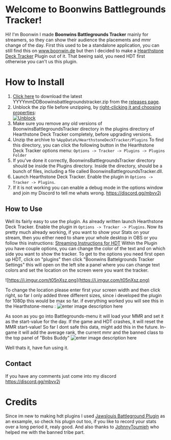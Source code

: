 # Welcome to Boonwins Battlegrounds Tracker!

Hi! I'm Boonwin I made **Boonwins Battlegrounds Tracker** mainly for streamers, so they can show their audience the placements and mmr change of the day. First this used to be a standalone application, you can still find this on www.boonwin.de but then I decided to make a [Hearthstone Deck Tracker](https://github.com/HearthSim/Hearthstone-Deck-Tracker) Plugin out of it. That beeing said, you need HDT first otherwise you can't us this plugin. 

# How to Install

1. [Click here]([https://github.com/boonwin/BoonwinsBattlegroundsTracker/releases](https://github.com/boonwin/BoonwinsBattlegroundsTracker/releases)) to download the latest YYYYmmDDBoowinsbattlegroundstracker.zip from the [releases page]([https://github.com/boonwin/BoonwinsBattlegroundsTracker/releases](https://github.com/boonwin/BoonwinsBattlegroundsTracker/releases)).
2.  Unblock the zip file before unzipping, by  [right-clicking it and choosing properties](http://blogs.msdn.com/b/delay/p/unblockingdownloadedfile.aspx):  
[![Unblock](https://i.imgur.com/jic3r5R.png?raw=true)](https://i.imgur.com/jic3r5R.png?raw=true)
3.  Make sure you remove any old versions of BoonwinsBattlegroundsTracker directory in the plugins directory of Hearthstone Deck Tracker completely, before upgrading versions.
4.  Unzip the archive to  `%AppData%/HearthstoneDeckTracker/Plugins`  To find this directory, you can click the following button in the Hearthstone Deck Tracker options menu:  `Options -> Tracker -> Plugins -> Plugins Folder`
5.  If you've done it correctly, BoonwinsBattlegroundsTracker directory should be inside the Plugins directory. Inside the directory, should be a bunch of files, including a file called BoonwinsBattlegroundsTracker.dll.
6.  Launch Hearthstone Deck Tracker. Enable the plugin in  `Options -> Tracker -> Plugins`.
8.  If it is not working you can enable a debug mode in the options window and join my Discord to tell me whats wrong. https://discord.gg/mbvv2j

## How to Use

Well its fairly easy to use the plugin. As already written launch Hearthstone Deck Tracker. Enable the plugin in  `Options -> Tracker -> Plugins`. 
Now its pretty much already working, if you want to show your Stats on your stream, then you either need to share your whole desktop in OBS or you follow this instructions: [Streaming Instructions for HDT](https://github.com/HearthSim/Hearthstone-Deck-Tracker/wiki/Streaming-Instructions)
Within the Plugin you have couple options, you can change the color of the text and on which side you want to show the tracker. 
To get to the options you need first open up HDT, click on "plugins" then click "Boonwins Battelgrounds Tracker Settings" this will open on the left site a panel where you can change text colors and set the location on the screen were you want the tracker.

![https://i.imgur.com/t05nXsz.png](https://i.imgur.com/t05nXsz.png)

To change the location please enter first your screen width and then click right, so far I only added three different sizes, since i developed the plugin for 1080p this would be max so far.
if everything worked you will see this in the Hearthstone-menu :
![enter image description here](https://i.imgur.com/fuiGhUS.png)

As soon as you go into Battlegrounds-menu it will load your MMR and set it as the start-value for the day. If the game and HDT crashes, it will reset the MMR start-value! So far I dont safe this data, might add this in the future.
In-game it will add the average rank, the current mmr and the banned class to the top panel of "Bobs Buddy"
![enter image description here](https://i.imgur.com/I3Fv1PS.png)

Well thats it, have fun using it.

## Contact
If you have any comments just come into my discord https://discord.gg/mbvv2j

# Credits
Since im new to making hdt plugins I used [Jawslouis Battleground Plugin](https://github.com/jawslouis/battlegrounds-stats/) as an exsample, so check his plugin out too, if you like to record your stats over a long period it, realy good.
And also thanks to [JohnnyToumieh](https://https://github.com/JohnnyToumieh) who helped me with the banned tribe part. 
